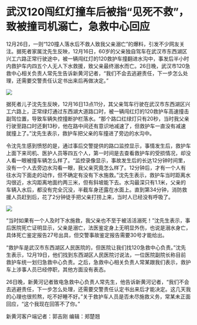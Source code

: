 # 武汉120闯红灯撞车后被指“见死不救”，致被撞司机溺亡，急救中心回应

12月26日，一则“120撞人落水后不救人致我父亲溺亡”的爆料，引发不少网友关注。据死者家属沈先生反映，12月16日，60岁的父亲独自驾车在武汉市东西湖区兴工六路正常行驶途中，被一辆闯红灯的120救护车撞翻进水沟中，事发后半小时内救护车内四五个人无人下水救援，致父亲最终溺水而亡。26日晚，武汉市120急救中心相关负责人常先生告诉新黄河记者，“我们不会去逃避责任，下一步怎么处理，还需要交警责任认定书出来后再做决定。”

![](https://inews.gtimg.com/news_bt/OleK2KsCOGIRND4Dup1vZZJixGrAnXwqlsut2Qy9v2vRUAA/1000)

据死者儿子沈先生反映，12月16日13点11分，其父亲驾车行驶在武汉市东西湖区兴工六路上，正常绿灯通过东西湖大道路口时，被一辆闯红灯的120救护车高速撞击副驾位置，导致车辆失控撞断护栏落水。“那个路口红绿灯只有20秒，当时我父亲行驶至路口时还剩13秒，他在路中间还有意识地减速了，但救护车一直没有减速就撞上了。”沈先生表示，救护车把父亲的车撞进了旁边的水沟中。

令沈先生感到愤怒的是，通过事后交警提供的路口监控显示，事情发生后，救护车上面下来司机、医护人员等四五个人，第一时间是去查看救护车的受损情况，却没人看一眼被撞车辆怎么样了。“监控录像显示，事故发生后的长达12分钟时间里，没有一个人去旁边水沟看一眼，我父亲究竟怎么样了。12分钟后，才有一个人有往水沟下面走的动作，但不确定有没有下水施救。”沈先生表示，救护车当时距离水沟很近，水沟距离地面约两三米，但有斜坡能下去。水沟最深只有1.1米，父亲的车辆入水后，都没有完全沉没，半截车身还露在水面上。直到第34分钟，消防救援人员赶到后，花了2分钟徒手把父亲打捞上来，当时人已经没有呼吸了。

![](https://inews.gtimg.com/news_bt/OIYweBoKWNXY_u4GK17cIFwkw9uWvPV3gs_7CiiTb8uasAA/1000)

“当时如果有一个人及时下水施救，我父亲也不至于被活活溺死！”沈先生表示，事后医院死亡证明显示，父亲是溺亡，法医鉴定身上无明显外伤，也说是溺水身亡，具体死亡鉴定报告27号出具，但交警事故鉴定报告需要30号才能给出。

“救护车是武汉市东西湖区人民医院的，但医院让我们找120急救中心负责。”沈先生表示，12月19日，他们找到东西湖区人民医院讨说法，一位医院副院长称目前救护车统一划归急救中心负责。之后，急救中心相关负责人常某跟我们表示，救护车上涉事人员已经停职，其他方面没有表态。

26日晚，新黄河记者致电急救中心负责人常先生，他告诉新黄河记者，“我们不会去逃避责任，下一步怎么处理，还需要交警责任认定书出来后才能决定。这几天我的心理也很煎熬，吃不好睡不好。”关于救护车人员是否未尽施救义务，常某未正面回应，“这个我现在回答不了你。”

新黄河客户端记者：郭吉刚 编辑：郑楚翘

